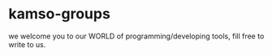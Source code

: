# kamso-groups
we welcome you to our WORLD of programming/developing tools, fill free to write to us.
